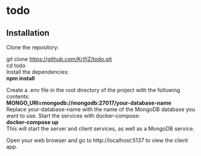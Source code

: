 # todo
## Installation
Clone the repository:

git clone https://github.com/KrifiZ/todo.git <br>
cd todo <br>
Install the dependencies: <br>
**npm install** <br>

Create a .env file in the root directory of the project with the following contents:<br>
**MONGO_URI=mongodb://mongodb:27017/your-database-name** <br>
Replace your-database-name with the name of the MongoDB database you want to use.
Start the services with docker-compose: <br>
**docker-compose up** <br>
This will start the server and client services, as well as a MongoDB service. <br>

Open your web browser and go to http://localhost:5137 to view the client app.
